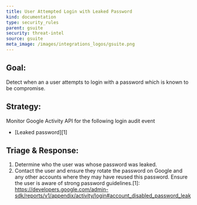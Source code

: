 ```yaml
---
title: User Attempted Login with Leaked Password
kind: documentation
type: security_rules
parent: gsuite
security: threat-intel
source: gsuite
meta_image: /images/integrations_logos/gsuite.png
---
```

## **Goal:**
Detect when an a user attempts to login with a password which is known to be compromise.

## **Strategy:**
Monitor Google Activity API for the following login audit event 

* [Leaked password][1]

## **Triage & Response:**
1. Determine who the user was whose password was leaked.
2. Contact the user and ensure they rotate the password on Google and any other accounts where they may have reused this password. Ensure the user is aware of strong password guidelines.[1]: https://developers.google.com/admin-sdk/reports/v1/appendix/activity/login#account_disabled_password_leak
